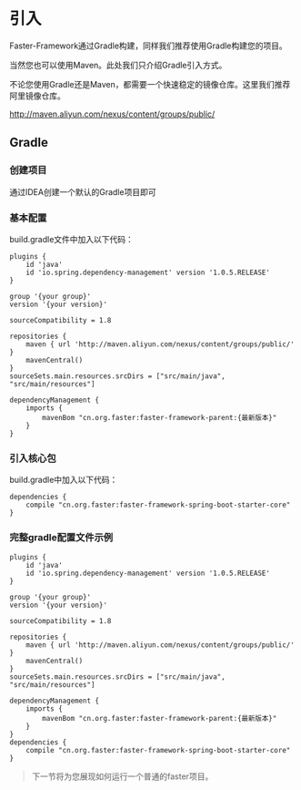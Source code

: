 # 引入

Faster-Framework通过Gradle构建，同样我们推荐使用Gradle构建您的项目。

当然您也可以使用Maven。此处我们只介绍Gradle引入方式。

不论您使用Gradle还是Maven，都需要一个快速稳定的镜像仓库。这里我们推荐阿里镜像仓库。

http://maven.aliyun.com/nexus/content/groups/public/

## Gradle

### 创建项目

通过IDEA创建一个默认的Gradle项目即可

### 基本配置

build.gradle文件中加入以下代码：

```
plugins {
    id 'java'
    id 'io.spring.dependency-management' version '1.0.5.RELEASE'
}

group '{your group}'
version '{your version}'

sourceCompatibility = 1.8

repositories {
    maven { url 'http://maven.aliyun.com/nexus/content/groups/public/' }
    mavenCentral()
}
sourceSets.main.resources.srcDirs = ["src/main/java", "src/main/resources"]

dependencyManagement {
    imports {
        mavenBom "cn.org.faster:faster-framework-parent:{最新版本}"
    }
}
```

### 引入核心包

build.gradle中加入以下代码：

```
dependencies {
    compile "cn.org.faster:faster-framework-spring-boot-starter-core"
}
```

### 完整gradle配置文件示例

```
plugins {
    id 'java'
    id 'io.spring.dependency-management' version '1.0.5.RELEASE'
}

group '{your group}'
version '{your version}'

sourceCompatibility = 1.8

repositories {
    maven { url 'http://maven.aliyun.com/nexus/content/groups/public/' }
    mavenCentral()
}
sourceSets.main.resources.srcDirs = ["src/main/java", "src/main/resources"]

dependencyManagement {
    imports {
        mavenBom "cn.org.faster:faster-framework-parent:{最新版本}"
    }
}
dependencies {
    compile "cn.org.faster:faster-framework-spring-boot-starter-core"
}

```

> 下一节将为您展现如何运行一个普通的faster项目。